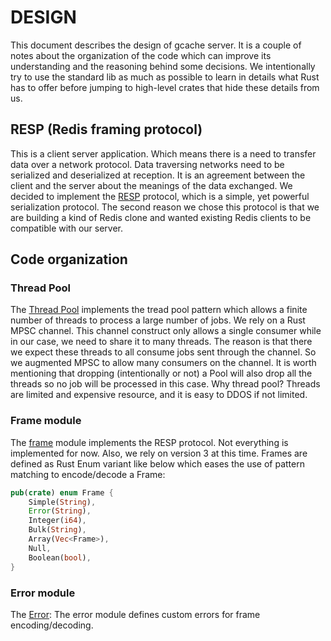 # DESIGN

This document describes the design of gcache server. It is a couple of notes about the organization of the code which
can improve its understanding and the reasoning behind some decisions.
We intentionally try
to use the standard lib as much as possible
to learn in details what Rust has to offer before jumping to high-level crates that hide these details from us.

## RESP (Redis framing protocol)
This is a client server application. Which means there is a need to transfer data over a network protocol. Data
traversing networks need to be serialized and deserialized at reception. It is an agreement between the client and the
server about the meanings of the data exchanged. We decided to implement the [RESP](https://redis.io/docs/reference/protocol-spec/) protocol, which is a simple, yet
powerful serialization protocol. The second reason we chose this protocol is that we are building a kind of Redis
clone and wanted existing Redis clients to be compatible with our server.

## Code organization

### Thread Pool
The [Thread Pool](src/threadpool.rs) implements the tread pool pattern
which allows a finite number of threads to process a large number of jobs.
We rely on a Rust MPSC channel.
This channel construct only allows a single consumer while in our case, we need to share it to many threads.
The reason is that there we expect these threads to all consume jobs sent through the channel.
So we augmented MPSC to allow many consumers on the channel.
It is worth mentioning that dropping (intentionally or not) a Pool will also drop all the threads so no job will be processed in this case.
Why thread pool? Threads are limited and expensive resource, and it is easy to DDOS if not limited.

### Frame module
The [frame](src/frame.rs) module implements the RESP protocol. Not everything is implemented for now.
Also, we rely on version 3 at this time.
Frames are defined as Rust Enum variant like below which eases the use of pattern matching to encode/decode a Frame: 
```Rust
pub(crate) enum Frame {
    Simple(String),
    Error(String),
    Integer(i64),
    Bulk(String),
    Array(Vec<Frame>),
    Null,
    Boolean(bool),
}
```

### Error module
The [Error](src/error.rs): The error module defines custom errors for frame encoding/decoding.
